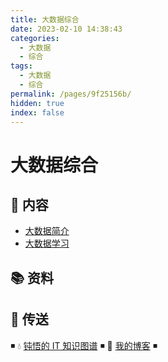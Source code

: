 ```yaml
---
title: 大数据综合
date: 2023-02-10 14:38:43
categories:
  - 大数据
  - 综合
tags:
  - 大数据
  - 综合
permalink: /pages/9f25156b/
hidden: true
index: false
---
```


# 大数据综合

## 📖 内容

- [大数据简介](大数据简介.md)
- [大数据学习](大数据学习.md)

## 📚 资料

## 🚪 传送

◾ 💧 [钝悟的 IT 知识图谱](https://dunwu.github.io/waterdrop/) ◾ 🎯 [我的博客](https://github.com/dunwu/blog) ◾